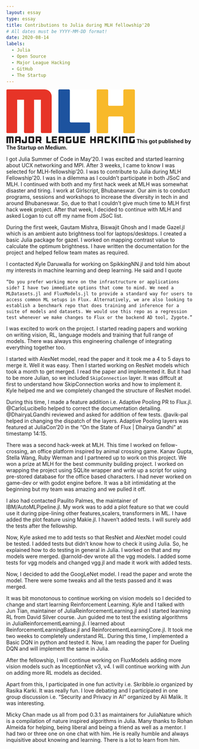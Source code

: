```yaml
---
layout: essay
type: essay
title: Contributions to Julia during MLH fellowship'20
# All dates must be YYYY-MM-DD format!
date: 2020-08-14
labels:
  - Julia
  - Open Source
  - Major League Hacking
  - GitHub
  - The Startup
---
```


<img class="ui medium left floated image" src="../images/mlh.png"> **This got published by **The Startup** on Medium.**

I got Julia Summer of Code in May’20. I was excited and started learning about UCX networking and MPI. After 3 weeks, I came to know I was selected for MLH-fellowship’20. I was to contribute to Julia during MLH Fellowship’20. I was in a dilemma as I couldn’t participate in both JSoC and MLH. I continued with both and my first hack week at MLH was somewhat disaster and tiring. I work at Girlscript, Bhubaneswar. Our aim is to conduct programs, sessions and workshops to increase the diversity in tech in and around Bhubaneswar. So, due to that I couldn’t give much time to MLH first hack week project. After that week, I decided to continue with MLH and asked Logan to cut off my name from JSoC list.

During the first week, Gautam Mishra, Biswajit Ghosh and I made Gazel.jl which is an ambient auto brightness tool for laptops/desktops. I created a basic Julia package for gazel. I worked on mapping contrast value to calculate the optimum brightness. I have written the documentation for the project and helped fellow team mates as required.

I contacted Kyle Daruwalla for working on SpikkingNN.jl and told him about my interests in machine learning and deep learning. He said and I quote

    “Do you prefer working more on the infrastructure or applications side? I have two immediate options that come to mind. We need a MLDatasets.jl and FluxModels.jl to provide a standard way for users to access common ML setups in Flux. Alternatively, we are also looking to establish a benchmark repo that does training and inference for a suite of models and datasets. We would use this repo as a regression test whenever we make changes to Flux or the backend AD tool, Zygote.”

I was excited to work on the project. I started reading papers and working on writing vision, RL, language models and training that full range of models. There was always this engineering challenge of integrating everything together too.

I started with AlexNet model, read the paper and it took me a 4 to 5 days to merge it. Well it was easy. Then I started working on ResNet models which took a month to get merged. I read the paper and implemented it. But it had to be more Julian, so we included ``SkipConnection`` layer. It was diffcult at first to understand how SkipConnection works and how to implement it. Kyle helped me and we completely changed the structure of ResNet model.

During this time, I made a feature addition i.e. Adaptive Pooling PR to Flux.jl. @CarloLucibello helped to correct the documentation detailing. @DhairyaLGandhi reviewed and asked for addition of few tests. @avik-pal helped in changing the dispatch of the layers. Adaptive Pooling layers was featured at JuliaCon’20 in the “On the State of Flux | Dhairya Gandhi” at timestamp 14:15.

There was a second hack-week at MLH. This time I worked on fellow-crossing, an office platform inspired by animal crossing game. Kanav Gupta, Stella Wang, Ruby Werman and I partnered up to work on this project. We won a prize at MLH for the best community building project. I worked on wrapping the project using SQLite wrapper and write up a script for using pre-stored database for the office based characters. I had never worked on game-dev or with godot engine before. It was a bit intimidating at the beginning but my team was amazing and we pulled it off.

I also had contacted Paulito Palmes, the maintainer of IBM/AutoMLPipeline.jl. My work was to add a plot feature so that we could use it during pipe-lining other features,scalers, transformers in ML. I have added the plot feature using Makie.jl. I haven’t added tests. I will surely add the tests after the fellowship.

Now, Kyle asked me to add tests so that ResNet and AlexNet model could be tested. I added tests but didn’t know how to check it using Julia. So, he explained how to do testing in general in Julia. I worked on that and my models were merged. @arnold-dev wrote all the vgg models. I added some tests for vgg models and changed vgg.jl and made it work with added tests.

Now, I decided to add the GoogLeNet model. I read the paper and wrote the model. There were some tweaks and all the tests passed and it was merged.

It was bit monotonous to continue working on vision models so I decided to change and start learning Reinforcement Learning. Kyle and I talked with Jun Tian, maintainer of JuliaReinforcementLearning.jl and I started learning RL from David Silver course. Jun guided me to test the existing algorithms in JuliaReinforcementLearning.jl. I learned about ReinforcementLearningBase.jl and ReinforcementLearningCore.jl. It took me two weeks to completely understand RL. During this time, I implemented a Basic DQN in python and tested it. Now, I am reading the paper for Dueling DQN and will implement the same in Julia.

After the fellowship, I will continue working on FluxModels adding more vision models such as InceptionNet v3, v4. I will continue working with Jun on adding more RL models as decided.

Apart from this, I participated in one fun activity i.e. Skribble.io organized by Rasika Karki. It was really fun. I love debating and I participated in one group discussion i.e. “Security and Privacy in AI” organized by Ali Malik. It was interesting.

Micky Chan made us all from pod 0.3.1 as maintainers for JuliaNature which is a compilation of nature inspired algorithms in Julia. Many thanks to Rohan Almeida for helping, being liberal and being a friend as well as a mentor. I had two or three one on one chat with him. He is really humble and always inquisitive about knowing and learning. There is a lot to learn from him.
